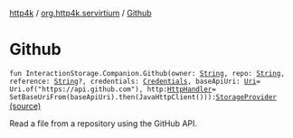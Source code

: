 [http4k](../index.md) / [org.http4k.servirtium](index.md) / [Github](./-github.md)

# Github

`fun InteractionStorage.Companion.Github(owner: `[`String`](https://kotlinlang.org/api/latest/jvm/stdlib/kotlin/-string/index.html)`, repo: `[`String`](https://kotlinlang.org/api/latest/jvm/stdlib/kotlin/-string/index.html)`, reference: `[`String`](https://kotlinlang.org/api/latest/jvm/stdlib/kotlin/-string/index.html)`?, credentials: `[`Credentials`](../org.http4k.core/-credentials/index.md)`, baseApiUri: `[`Uri`](../org.http4k.core/-uri/index.md)` = Uri.of("https://api.github.com"), http: `[`HttpHandler`](../org.http4k.core/-http-handler.md)` = SetBaseUriFrom(baseApiUri).then(JavaHttpClient())): `[`StorageProvider`](-storage-provider.md) [(source)](https://github.com/http4k/http4k/blob/master/http4k-testing-servirtium/src/main/kotlin/org/http4k/servirtium/storageProviders.kt#L23)

Read a file from a repository using the GitHub API.

